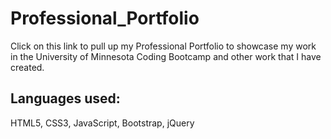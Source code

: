 # Professional_Portfolio

Click on this link to pull up my Professional Portfolio to showcase my work in the University of Minnesota Coding Bootcamp and other work that I have created. 

## Languages used:
HTML5, CSS3, JavaScript, Bootstrap, jQuery
